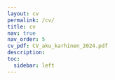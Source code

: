```yaml
---
layout: cv
permalink: /cv/
title: cv
nav: true
nav_order: 5
cv_pdf: CV_aku_karhinen_2024.pdf
description:
toc:
  sidebar: left
---
```

